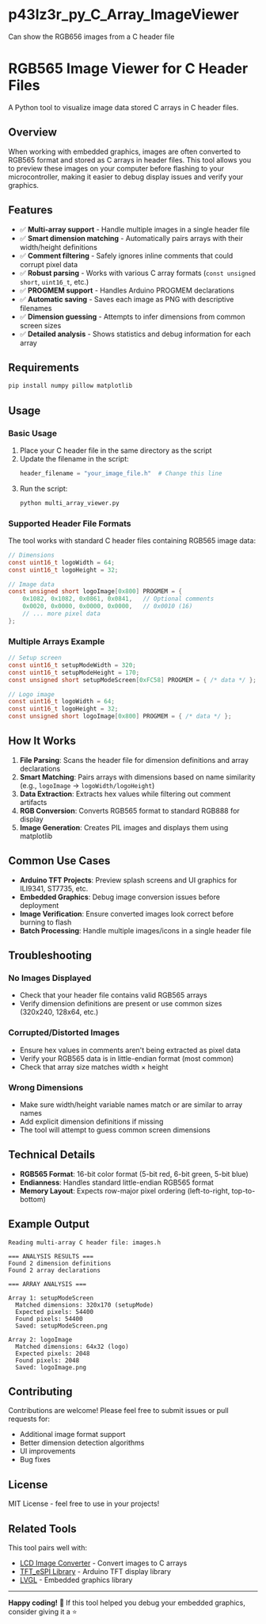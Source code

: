 # p43lz3r_py_C_Array_ImageViewer
Can show the RGB656 images from a C header file

# RGB565 Image Viewer for C Header Files

A Python tool to visualize image data stored C arrays in C header files.

## Overview

When working with embedded graphics, images are often converted to RGB565 format and stored as C arrays in header files. This tool allows you to preview these images on your computer before flashing to your microcontroller, making it easier to debug display issues and verify your graphics.

## Features

- ✅ **Multi-array support** - Handle multiple images in a single header file
- ✅ **Smart dimension matching** - Automatically pairs arrays with their width/height definitions  
- ✅ **Comment filtering** - Safely ignores inline comments that could corrupt pixel data
- ✅ **Robust parsing** - Works with various C array formats (`const unsigned short`, `uint16_t`, etc.)
- ✅ **PROGMEM support** - Handles Arduino PROGMEM declarations
- ✅ **Automatic saving** - Saves each image as PNG with descriptive filenames
- ✅ **Dimension guessing** - Attempts to infer dimensions from common screen sizes
- ✅ **Detailed analysis** - Shows statistics and debug information for each array

## Requirements

```bash
pip install numpy pillow matplotlib
```

## Usage

### Basic Usage

1. Place your C header file in the same directory as the script
2. Update the filename in the script:
   ```python
   header_filename = "your_image_file.h"  # Change this line
   ```
3. Run the script:
   ```bash
   python multi_array_viewer.py
   ```

### Supported Header File Formats

The tool works with standard C header files containing RGB565 image data:

```c
// Dimensions
const uint16_t logoWidth = 64;
const uint16_t logoHeight = 32;

// Image data
const unsigned short logoImage[0x800] PROGMEM = {
    0x1082, 0x1082, 0x0861, 0x0841,   // Optional comments
    0x0020, 0x0000, 0x0000, 0x0000,   // 0x0010 (16)
    // ... more pixel data
};
```

### Multiple Arrays Example

```c
// Setup screen
const uint16_t setupModeWidth = 320;
const uint16_t setupModeHeight = 170;
const unsigned short setupModeScreen[0xFC58] PROGMEM = { /* data */ };

// Logo image  
const uint16_t logoWidth = 64;
const uint16_t logoHeight = 32;
const unsigned short logoImage[0x800] PROGMEM = { /* data */ };
```

## How It Works

1. **File Parsing**: Scans the header file for dimension definitions and array declarations
2. **Smart Matching**: Pairs arrays with dimensions based on name similarity (e.g., `logoImage` → `logoWidth/logoHeight`)
3. **Data Extraction**: Extracts hex values while filtering out comment artifacts
4. **RGB Conversion**: Converts RGB565 format to standard RGB888 for display
5. **Image Generation**: Creates PIL images and displays them using matplotlib

## Common Use Cases

- **Arduino TFT Projects**: Preview splash screens and UI graphics for ILI9341, ST7735, etc.
- **Embedded Graphics**: Debug image conversion issues before deployment
- **Image Verification**: Ensure converted images look correct before burning to flash
- **Batch Processing**: Handle multiple images/icons in a single header file

## Troubleshooting

### No Images Displayed
- Check that your header file contains valid RGB565 arrays
- Verify dimension definitions are present or use common sizes (320x240, 128x64, etc.)

### Corrupted/Distorted Images
- Ensure hex values in comments aren't being extracted as pixel data
- Verify your RGB565 data is in little-endian format (most common)
- Check that array size matches width × height

### Wrong Dimensions
- Make sure width/height variable names match or are similar to array names
- Add explicit dimension definitions if missing
- The tool will attempt to guess common screen dimensions

## Technical Details

- **RGB565 Format**: 16-bit color format (5-bit red, 6-bit green, 5-bit blue)
- **Endianness**: Handles standard little-endian RGB565 format
- **Memory Layout**: Expects row-major pixel ordering (left-to-right, top-to-bottom)

## Example Output

```
Reading multi-array C header file: images.h

=== ANALYSIS RESULTS ===
Found 2 dimension definitions
Found 2 array declarations

=== ARRAY ANALYSIS ===

Array 1: setupModeScreen
  Matched dimensions: 320x170 (setupMode)
  Expected pixels: 54400
  Found pixels: 54400
  Saved: setupModeScreen.png

Array 2: logoImage  
  Matched dimensions: 64x32 (logo)
  Expected pixels: 2048
  Found pixels: 2048
  Saved: logoImage.png
```

## Contributing

Contributions are welcome! Please feel free to submit issues or pull requests for:
- Additional image format support
- Better dimension detection algorithms
- UI improvements
- Bug fixes

## License

MIT License - feel free to use in your projects!

## Related Tools

This tool pairs well with:
- [LCD Image Converter](https://github.com/riuson/lcd-image-converter) - Convert images to C arrays
- [TFT_eSPI Library](https://github.com/Bodmer/TFT_eSPI) - Arduino TFT display library
- [LVGL](https://lvgl.io/) - Embedded graphics library

---

**Happy coding!** 🚀 If this tool helped you debug your embedded graphics, consider giving it a ⭐
